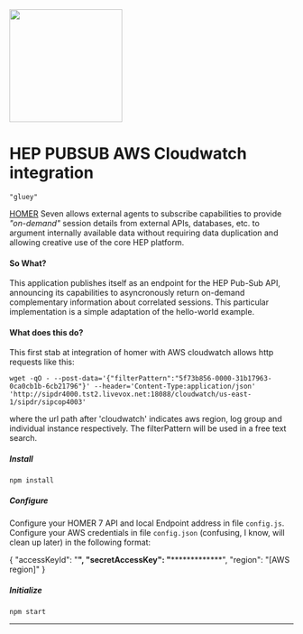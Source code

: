 <img src="https://user-images.githubusercontent.com/1423657/55069501-8348c400-5084-11e9-9931-fefe0f9874a7.png" width=200/>

# HEP PUBSUB AWS Cloudwatch integration
    "gluey"

[HOMER](https://github.com/sipcapture/homer-app) Seven allows external agents to subscribe capabilities to provide *"on-demand"* session details from external APIs, databases, etc. to argument internally available data without requiring data duplication and allowing creative use of the core HEP platform.

#### So What?

This application publishes itself as an endpoint for the HEP Pub-Sub API, announcing its capabilities to asyncronously return on-demand complementary information about correlated sessions. This particular implementation is a simple adaptation of the hello-world example.

#### What does this do?
This first stab at integration of homer with AWS cloudwatch allows http requests like this:
```
wget -qO - --post-data='{"filterPattern":"5f73b856-0000-31b17963-0ca0cb1b-6cb21796"}' --header='Content-Type:application/json' 'http://sipdr4000.tst2.livevox.net:18088/cloudwatch/us-east-1/sipdr/sipcop4003'
```
where the url path after 'cloudwatch' indicates aws region, log group and individual instance respectively. The filterPattern will be used in a free text search.

##### Install
```
npm install
```
##### Configure
Configure your HOMER 7 API and local Endpoint address in file `config.js`. Configure your AWS credentials in file `config.json` (confusing, I know, will clean up later) in the following format:

{ "accessKeyId": "************", "secretAccessKey": "*************************", "region": "[AWS region]" }

##### Initialize
```
npm start
```
------

